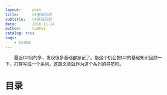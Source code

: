 ```yaml
---
layout:     post
title:      C#基础回顾
subtitle:   C#基础回顾
date:       2016-11-24
author:     huahai
catalog: true
tags:
    - C#基础
---
```


&emsp;&emsp;最近C#用的多，发现很多基础都忘记了。借这个机会把C#的基础知识回顾一下，打算写成一个系列。这篇文章就作为这个系列的导航吧。

# 目录